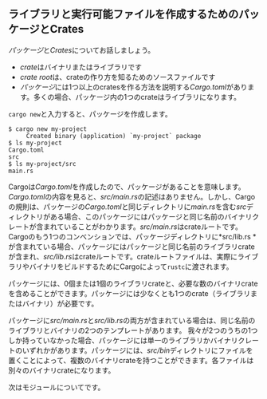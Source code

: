 ## ライブラリと実行可能ファイルを作成するためのパッケージとCrates


*パッケージ*と*Crates*についてお話しましょう。

* *crate*はバイナリまたはライブラリです
* *crate root*は、crateの作り方を知るためのソースファイルです
* *パッケージ*には1つ以上のcratesを作る方法を説明する*Cargo.toml*があります。多くの場合、パッケージ内の1つのcrateはライブラリになります。

`cargo new`と入力すると、パッケージを作成します。

```text
$ cargo new my-project
     Created binary (application) `my-project` package
$ ls my-project
Cargo.toml
src
$ ls my-project/src
main.rs
```

Cargoは*Cargo.toml*を作成したので、パッケージがあることを意味します。*Cargo.toml*の内容を見ると、*src/main.rs*の記述はありません。しかし、Cargoの規則は、パッケージの*Cargo.toml*と同じディレクトリに*main.rs*を含む*src*ディレクトリがある場合、このパッケージにはパッケージと同じ名前のバイナリクレートが含まれていることがわかります。*src/main.rs*はcrateルートです。Cargoのもう1つのコンベンションでは、パッケージディレクトリに*src/lib.rs *が含まれている場合、パッケージにはパッケージと同じ名前のライブラリcrateが含まれ、*src/lib.rs*はcrateルートです。crateルートファイルは、実際にライブラリやバイナリをビルドするためにCargoによって`rustc`に渡されます。

パッケージには、0個または1個のライブラリcrateと、必要な数のバイナリcrateを含めることができます。パッケージには少なくとも1つのcrate（ライブラリまたはバイナリ）が必要です。

パッケージに*src/main.rs*と*src/lib.rs*の両方が含まれている場合は、同じ名前のライブラリとバイナリの2つのテンプレートがあります。 我々が2つのうちの1つしか持っていなかった場合、パッケージには単一のライブラリかバイナリクレートのいずれかがあります。パッケージには、*src/bin*ディレクトリにファイルを置くことによって、複数のバイナリcrateを持つことができます。各ファイルは別々のバイナリcrateになります。

次はモジュールについてです。